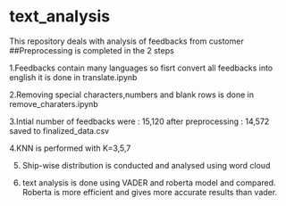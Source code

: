 # text_analysis
This repository deals with analysis of feedbacks from customer
##Preprocessing is completed in the 2 steps

1.Feedbacks contain many languages so fisrt convert all feedbacks into english it is done in translate.ipynb

2.Removing special characters,numbers and blank rows is done in remove_charaters.ipynb

3.Intial number of feedbacks were : 15,120 after preprocessing : 14,572 saved to finalized_data.csv

4.KNN is performed with K=3,5,7

5. Ship-wise distribution is conducted and analysed using word cloud

6. text analysis is done using VADER and roberta model and compared. Roberta is more efficient and gives more accurate results than vader.  
